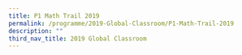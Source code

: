 ```yaml
---
title: P1 Math Trail 2019
permalink: /programme/2019-Global-Classroom/P1-Math-Trail-2019
description: ""
third_nav_title: 2019 Global Classroom
---
```

